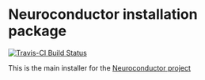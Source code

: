 # Neuroconductor installation package

[![Travis-CI Build Status](https://travis-ci.org/muschellij2/neurocInstall.svg?branch=master)](https://travis-ci.org/muschellij2/neurocInstall)

This is the main installer for the [Neuroconductor project](http://neuroconductor.org)